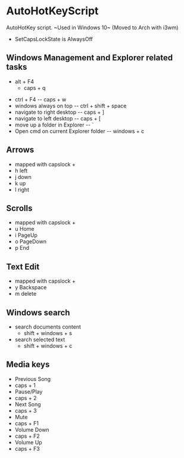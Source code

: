 # AutoHotKeyScript
AutoHotKey script. ~Used in Windows 10~ (Moved to Arch with i3wm)


- SetCapsLockState is AlwaysOff

## Windows Management and Explorer related tasks
 * alt + F4
     * caps + q
 - ctrl + F4
 -- caps + w
 - windows always on top
 -- ctrl + shift + space
 - navigate to right desktop
 -- caps + ]
 - navigate to left desktop
 -- caps + [
 - move up a folder in Explorer
 -- `
 - Open cmd on current Explorer folder
 -- windows + c
  
## Arrows
 - mapped with capslock +
  - h left
  - j down
  - k up
  - l right
  
## Scrolls
 - mapped with capslock +
  - u Home
  - i PageUp
  - o PageDown
  - p End

## Text Edit
 - mapped with capslock +
  - y Backspace
  - m delete
  

## Windows search
  - search documents content
    - shift + windows + s
  - search selected text
    - shift + windows + c

## Media keys
 - Previous Song
  - caps + 1
 - Pause/Play
  - caps + 2
 - Next Song
  - caps + 3
 - Mute
  - caps + F1
 - Volume Down
  - caps + F2
 - Volume Up
  - caps + F3
